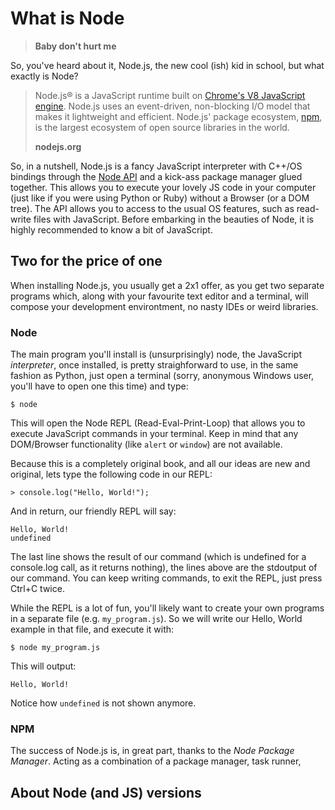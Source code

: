 # What is Node

> **Baby don't hurt me**

So, you've heard about it, Node.js, the new cool \(ish\) kid in school, but what exactly is Node?

> Node.js® is a JavaScript runtime built on [Chrome's V8 JavaScript engine](https://developers.google.com/v8/). Node.js uses an event-driven, non-blocking I/O model that makes it lightweight and efficient. Node.js' package ecosystem, [npm](https://www.npmjs.com/), is the largest ecosystem of open source libraries in the world.
>
> **nodejs.org**

So, in a nutshell, Node.js is a fancy JavaScript interpreter with C++/OS bindings through the [Node API](https://nodejs.org/api/) and a kick-ass package manager glued together. This allows you to execute your lovely JS code in your computer \(just like if you were using Python or Ruby\) without a Browser \(or a DOM tree\). The API allows you to access to the usual OS features, such as read-write files with JavaScript. Before embarking in the beauties of Node, it is highly recommended to know a bit of JavaScript.

## Two for the price of one

When installing Node.js, you usually get a 2x1 offer, as you get two separate programs which, along with your favourite text editor and a terminal, will compose your development environtment, no nasty IDEs or weird libraries.

### Node

The main program you'll install is \(unsurprisingly\) node, the JavaScript _interpreter_, once installed, is pretty straighforward to use, in the same fashion as Python, just open a terminal \(sorry, anonymous Windows user, you'll have to open one this time\) and type:

```
$ node
```

This will open the Node REPL \(Read-Eval-Print-Loop\) that allows you to execute JavaScript commands in your terminal. Keep in mind that any DOM/Browser functionality \(like `alert` or `window`\) are not available.

Because this is a completely original book, and all our ideas are new and original, lets type the following code in our REPL:

```
> console.log("Hello, World!");
```

And in return, our friendly REPL will say:

```
Hello, World!
undefined
```

The last line shows the result of our command \(which is undefined for a console.log call, as it returns nothing\), the lines above are the stdoutput of our command. You can keep writing commands, to exit the REPL, just press Ctrl+C twice.

While the REPL is a lot of fun, you'll likely want to create your own programs in a separate file \(e.g. `my_program.js`\). So we will write our Hello, World example in that file, and execute it with:

```
$ node my_program.js
```

This will output:

```
Hello, World!
```

Notice how `undefined` is not shown anymore.

### NPM

The success of Node.js is, in great part, thanks to the _Node Package Manager_. Acting as a combination of a package manager, task runner,

## About Node \(and JS\) versions



